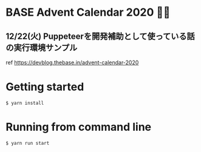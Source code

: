 # BASE Advent Calendar 2020 🎅🎄
## 12/22(火) Puppeteerを開発補助として使っている話の実行環境サンプル
ref https://devblog.thebase.in/advent-calendar-2020

# Getting started
```shell
$ yarn install
```

# Running from command line
```shell
$ yarn run start
```

